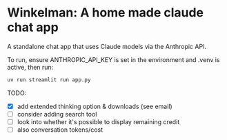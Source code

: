 # Winkelman: A home made claude chat app

A standalone chat app that uses Claude models via the Anthropic API.

To run, ensure ANTHROPIC_API_KEY is set in the environment and .venv is
active, then run:

```bash
uv run streamlit run app.py
```

TODO:

- [x] add extended thinking option & downloads (see email)
- [ ] consider adding search tool
- [ ] look into whether it's possible to display remaining credit
- [ ] also conversation tokens/cost

